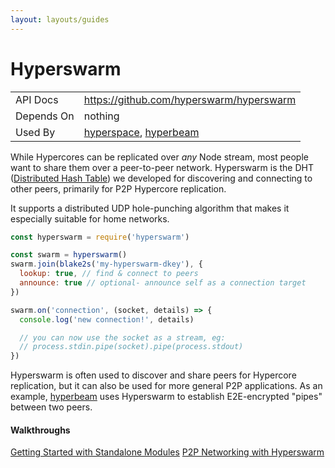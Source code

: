 ```yaml
---
layout: layouts/guides
---
```


# Hyperswarm

<table class="module-table">
  <tr>
    <td class="row-name">API Docs</td>
    <td><a href="https://github.com/hyperswarm/hyperswarm" class="external">https://github.com/hyperswarm/hyperswarm</a></td>
  </tr>
  <tr>
    <td class="row-name">Depends On</td>
    <td>
      nothing
    </td>
  </tr>
  <tr>
    <td class="row-name">Used By</td>
    <td>
      <a href="../../hyperspace/" title="Hyperspace">hyperspace</a>,
      <a href="https://github.com/mafintosh/hyperbeam" title="Hyperbeam" class="external">hyperbeam</a>
    </td>
  </tr>
</table>

While Hypercores can be replicated over *any* Node stream, most people want to share them over a peer-to-peer network.
Hyperswarm is the DHT (<a href="https://en.wikipedia.org/wiki/Distributed_hash_table" class="external" title="Distributed Hash Table">Distributed Hash Table</a>) we developed for discovering and connecting to other peers, primarily for P2P Hypercore replication.

It supports a distributed UDP hole-punching algorithm that makes it especially suitable for home networks.

```js
const hyperswarm = require('hyperswarm')

const swarm = hyperswarm()
swarm.join(blake2s('my-hyperswarm-dkey'), {
  lookup: true, // find & connect to peers
  announce: true // optional- announce self as a connection target
})

swarm.on('connection', (socket, details) => {
  console.log('new connection!', details)

  // you can now use the socket as a stream, eg:
  // process.stdin.pipe(socket).pipe(process.stdout)
})
```

Hyperswarm is often used to discover and share peers for Hypercore replication, but it can also be used for more general P2P applications. As an example, <a href="https://github.com/mafintosh/hyperbeam" class="external">hyperbeam</a> uses Hyperswarm to establish E2E-encrypted "pipes" between two peers.

<div class="linklists two">
  <div class="linklist">
    <h4>Walkthroughs</h4>
    <a href="../../getting-started/standalone-modules/">Getting Started with Standalone Modules</a>
    <a href="../../walkthroughs/p2p-networking-with-hyperswarm/">P2P Networking with Hyperswarm</a>
  </div>
</div>